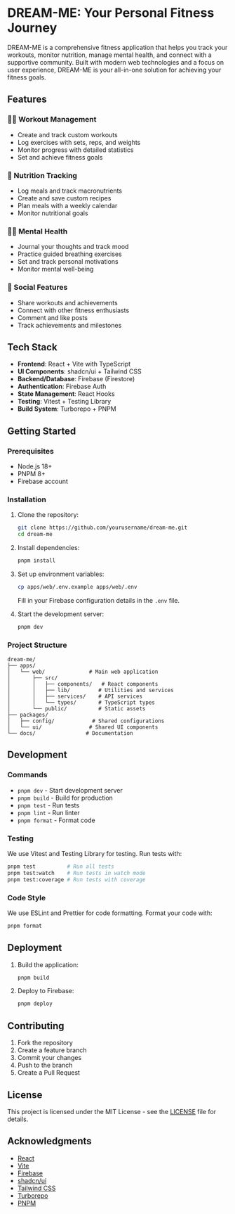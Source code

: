 # DREAM-ME: Your Personal Fitness Journey

DREAM-ME is a comprehensive fitness application that helps you track your workouts, monitor nutrition, manage mental health, and connect with a supportive community. Built with modern web technologies and a focus on user experience, DREAM-ME is your all-in-one solution for achieving your fitness goals.

## Features

### 🏋️‍♂️ Workout Management
- Create and track custom workouts
- Log exercises with sets, reps, and weights
- Monitor progress with detailed statistics
- Set and achieve fitness goals

### 🥗 Nutrition Tracking
- Log meals and track macronutrients
- Create and save custom recipes
- Plan meals with a weekly calendar
- Monitor nutritional goals

### 🧘‍♂️ Mental Health
- Journal your thoughts and track mood
- Practice guided breathing exercises
- Set and track personal motivations
- Monitor mental well-being

### 👥 Social Features
- Share workouts and achievements
- Connect with other fitness enthusiasts
- Comment and like posts
- Track achievements and milestones

## Tech Stack

- **Frontend**: React + Vite with TypeScript
- **UI Components**: shadcn/ui + Tailwind CSS
- **Backend/Database**: Firebase (Firestore)
- **Authentication**: Firebase Auth
- **State Management**: React Hooks
- **Testing**: Vitest + Testing Library
- **Build System**: Turborepo + PNPM

## Getting Started

### Prerequisites

- Node.js 18+
- PNPM 8+
- Firebase account

### Installation

1. Clone the repository:
   ```bash
   git clone https://github.com/yourusername/dream-me.git
   cd dream-me
   ```

2. Install dependencies:
   ```bash
   pnpm install
   ```

3. Set up environment variables:
   ```bash
   cp apps/web/.env.example apps/web/.env
   ```
   Fill in your Firebase configuration details in the `.env` file.

4. Start the development server:
   ```bash
   pnpm dev
   ```

### Project Structure

```
dream-me/
├── apps/
│   └── web/              # Main web application
│       ├── src/
│       │   ├── components/   # React components
│       │   ├── lib/         # Utilities and services
│       │   ├── services/    # API services
│       │   └── types/       # TypeScript types
│       └── public/          # Static assets
├── packages/
│   ├── config/            # Shared configurations
│   └── ui/               # Shared UI components
└── docs/                # Documentation
```

## Development

### Commands

- `pnpm dev` - Start development server
- `pnpm build` - Build for production
- `pnpm test` - Run tests
- `pnpm lint` - Run linter
- `pnpm format` - Format code

### Testing

We use Vitest and Testing Library for testing. Run tests with:

```bash
pnpm test          # Run all tests
pnpm test:watch    # Run tests in watch mode
pnpm test:coverage # Run tests with coverage
```

### Code Style

We use ESLint and Prettier for code formatting. Format your code with:

```bash
pnpm format
```

## Deployment

1. Build the application:
   ```bash
   pnpm build
   ```

2. Deploy to Firebase:
   ```bash
   pnpm deploy
   ```

## Contributing

1. Fork the repository
2. Create a feature branch
3. Commit your changes
4. Push to the branch
5. Create a Pull Request

## License

This project is licensed under the MIT License - see the [LICENSE](LICENSE) file for details.

## Acknowledgments

- [React](https://reactjs.org/)
- [Vite](https://vitejs.dev/)
- [Firebase](https://firebase.google.com/)
- [shadcn/ui](https://ui.shadcn.com/)
- [Tailwind CSS](https://tailwindcss.com/)
- [Turborepo](https://turbo.build/repo)
- [PNPM](https://pnpm.io/) 